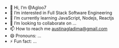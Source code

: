 - 👋 Hi, I’m @Agloo7
- 👀 I’m interested in Full Stack Software Engineering 
- 🌱 I’m currently learning JavaScript, Nodejs, Reactjs
- 💞️ I’m looking to collaborate on ...
- 📫 How to reach me austinagladima@gmail.com
- 😄 Pronouns: ...
- ⚡ Fun fact: ...

<!---
Agloo7/Agloo7 is a ✨ special ✨ repository because its `README.md` (this file) appears on your GitHub profile.
You can click the Preview link to take a look at your changes.
--->
